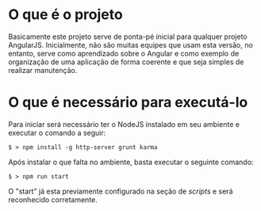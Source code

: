 # O que é o projeto

Basicamente este projeto serve de ponta-pé inicial para qualquer projeto AngularJS. Inicialmente, não são muitas equipes que usam esta versão, no entanto, serve como aprendizado sobre o Angular e como exemplo de organização de uma aplicação de forma coerente e que seja simples de realizar manutenção.

# O que é necessário para executá-lo

Para iniciar será necessário ter o NodeJS instalado em seu ambiente e executar o comando a seguir:

```
$ > npm install -g http-server grunt karma
```

Após instalar o que falta no ambiente, basta executar o seguinte comando:

```
$ > npm run start
```

O "start" já esta previamente configurado na seção de <i>scripts</i> e será reconhecido corretamente.